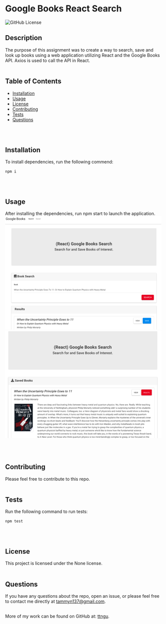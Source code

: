 # Google Books React Search
  ![GitHub License](https://img.shields.io/badge/License-None-blue)

  ## Description
  The purpose of this assignment was to create a way to search, save and look up books using a web application utilizing React and the Google Books API. Axios is used to call the API in React.
  <br>
  <br>

  ## Table of Contents
  * [Installation](#Installation)
  * [Usage](#Usage)
  * [License](#License)
  * [Contributing](#Contributing)
  * [Tests](#Tests)
  * [Questions](#Questions)
 <br>
 <br>

  ## Installation
  To install dependencies, run the following commend:
```
npm i
```

  <br>
  <br>

  ## Usage
  After installing the dependencies, run npm start to launch the application.
  <br>
  ![ScreenCap1](https://github.com/ttngu/GoogleBook/blob/main/assets/gbScreencap.png)
  ![ScreenCap1](https://github.com/ttngu/GoogleBook/blob/main/assets/gbScreencap2.png)
 
  <br>
  <br>

  ## Contributing 
  Please feel free to contribute to this repo.
  <br>
  <br>

  ## Tests
  Run the following command to run tests:
```
npm test
```

  <br>
  <br>

  ## License
  This project is licensed under the None license.
  <br>
  <br>

  ## Questions
  If you have any questions about the repo, open an issue, or please feel free to contact me directly at tammyn137@gmail.com. 
  <br>
  <br>
  
  More of my work can be found on GitHub at: [ttngu](https://github.com/ttngu/).